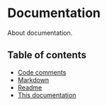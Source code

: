# Documentation
About documentation.

## Table of contents

* [Code comments](/documentation/code.md)
* [Markdown](/documentation/markdown.md)
* [Readme](/documentation/readme.md)
* [This documentation](/documentation/this-documentation.md)
